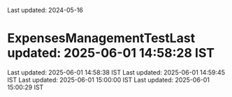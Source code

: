 Last updated: 2024-05-16

# ExpensesManagementTestLast updated: 2025-06-01 14:58:28 IST
Last updated: 2025-06-01 14:58:38 IST
Last updated: 2025-06-01 14:59:45 IST
Last updated: 2025-06-01 15:00:00 IST
Last updated: 2025-06-01 15:00:29 IST
